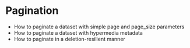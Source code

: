 # Pagination
- How to paginate a dataset with simple page and page_size parameters
- How to paginate a dataset with hypermedia metadata
- How to paginate in a deletion-resilient manner